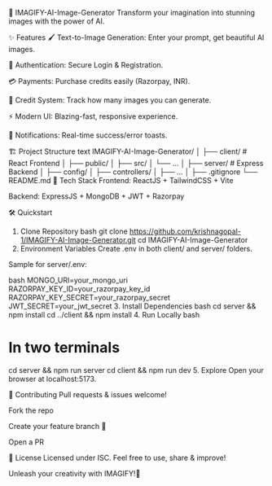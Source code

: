 🎨 IMAGIFY-AI-Image-Generator
Transform your imagination into stunning images with the power of AI.

✨ Features
🖌️ Text-to-Image Generation: Enter your prompt, get beautiful AI images.

🔑 Authentication: Secure Login & Registration.

💳 Payments: Purchase credits easily (Razorpay, INR).

🏅 Credit System: Track how many images you can generate.

⚡ Modern UI: Blazing-fast, responsive experience.

🔔 Notifications: Real-time success/error toasts.

🏗️ Project Structure
text
IMAGIFY-AI-Image-Generator/
│
├── client/   # React Frontend
│   ├── public/
│   ├── src/
│   └── ...
│
├── server/   # Express Backend
│   ├── config/
│   ├── controllers/
│   ├── ... 
│
├── .gitignore
└── README.md
🚀 Tech Stack
Frontend: ReactJS + TailwindCSS + Vite

Backend: ExpressJS + MongoDB + JWT + Razorpay

🛠️ Quickstart
1. Clone Repository
bash
git clone https://github.com/krishnagopal-1/IMAGIFY-AI-Image-Generator.git
cd IMAGIFY-AI-Image-Generator
2. Environment Variables
Create .env in both client/ and server/ folders.

Sample for server/.env:

bash
MONGO_URI=your_mongo_uri
RAZORPAY_KEY_ID=your_razorpay_key_id
RAZORPAY_KEY_SECRET=your_razorpay_secret
JWT_SECRET=your_jwt_secret
3. Install Dependencies
bash
cd server && npm install
cd ../client && npm install
4. Run Locally
bash
# In two terminals
cd server && npm run server
cd client && npm run dev
5. Explore
Open your browser at localhost:5173.

🤝 Contributing
Pull requests & issues welcome!

Fork the repo

Create your feature branch 🚀

Open a PR

📄 License
Licensed under ISC.
Feel free to use, share & improve!

Unleash your creativity with IMAGIFY!🎨
